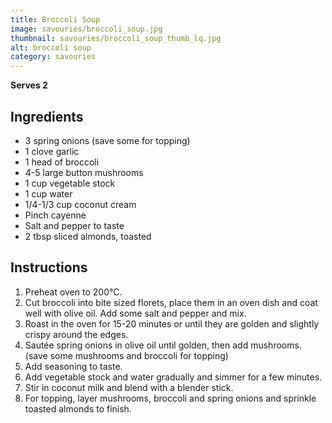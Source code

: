```yaml
---
title: Broccoli Soup
image: savouries/broccoli_soup.jpg
thumbnail: savouries/broccoli_soup_thumb_lq.jpg
alt: broccoli soup
category: savouries
---
```


**Serves 2**

## Ingredients

- 3 spring onions (save some for topping)
- 1 clove garlic
- 1 head of broccoli
- 4-5 large button mushrooms
- 1 cup vegetable stock
- 1 cup water
- 1/4-1/3 cup coconut cream
- Pinch cayenne
- Salt and pepper to taste
- 2 tbsp sliced almonds, toasted

## Instructions

1. Preheat oven to 200°C.
1. Cut broccoli into bite sized florets, place them in an oven dish and coat well with olive oil. Add some salt and pepper and mix.
1. Roast in the oven for 15-20 minutes or until they are golden and slightly crispy around the edges.
1. Sautée spring onions in olive oil until golden, then add mushrooms. (save some mushrooms and broccoli for topping)
1. Add seasoning to taste.
1. Add vegetable stock and water gradually and simmer for a few minutes.
1. Stir in coconut milk and blend with a blender stick.
1. For topping, layer mushrooms, broccoli and spring onions and sprinkle toasted almonds to finish.
